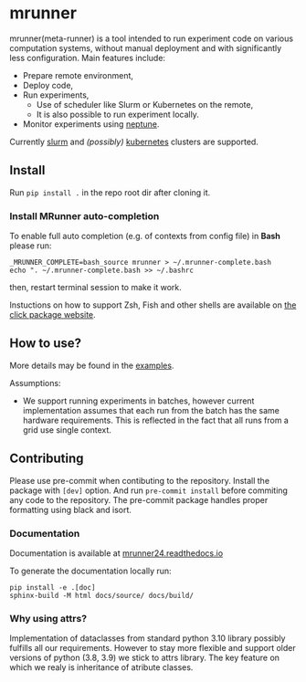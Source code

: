# mrunner

mrunner(meta-runner) is a tool intended to run experiment code on various computation systems, without manual deployment and with significantly less configuration. Main features include:

- Prepare remote environment,
- Deploy code,
- Run experiments,
  - Use of scheduler like Slurm or Kubernetes on the remote,
  - It is also possible to run experiment locally.
- Monitor experiments using [neptune](neptune.ml).

Currently [slurm](https://slurm.schedmd.com) and _(possibly)_
[kubernetes](http://kubernetes.io) clusters are supported.

## Install

Run `pip install .` in the repo root dir after cloning it.

### Install MRunner auto-completion
To enable full auto completion (e.g. of contexts from config file) in **Bash** please run:
```
_MRUNNER_COMPLETE=bash_source mrunner > ~/.mrunner-complete.bash
echo ". ~/.mrunner-complete.bash >> ~/.bashrc
```
then, restart terminal session to make it work.

Instuctions on how to support Zsh, Fish and other shells are available on [the click package website](https://click.palletsprojects.com/en/8.1.x/shell-completion/).

## How to use?

More details may be found in the [examples](examples).

Assumptions:
* We support running experiments in batches, however current implementation assumes that each run from the batch has the same hardware requirements. This is reflected in the fact that all runs from a grid use single context.

## Contributing
Please use pre-commit when contibuting to the repository. Install the package with `[dev]` option. And run `pre-commit install` before commiting any code to the repository. The pre-commit package handles proper formatting using black and isort.

### Documentation
Documentation is available at [mrunner24.readthedocs.io](https://mrunner24.readthedocs.io/en/latest/)

To generate the documentation locally run:
```
pip install -e .[doc]
sphinx-build -M html docs/source/ docs/build/
```

### Why using attrs?
Implementation of dataclasses from standard python 3.10 library possibly fulfills all our requirements. However to stay more flexible and support older versions of python (3.8, 3.9) we stick to attrs library. The key feature on which we realy is inheritance of atribute classes.